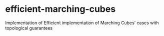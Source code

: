 # efficient-marching-cubes
Implementation of Efficient implementation of Marching Cubes’ cases with topological guarantees
